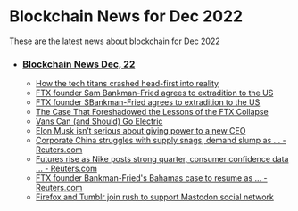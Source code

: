 # Blockchain News for Dec 2022
These are the latest news about blockchain for Dec 2022
- ### [Blockchain News Dec, 22](./22)
    - [How the tech titans crashed head-first into reality](https://www.engadget.com/year-in-review-2022-reality-bites-150000912.html) 
    - [FTX founder Sam Bankman-Fried agrees to extradition to the US](https://www.engadget.com/ftx-founder-sam-bankman-fried-agrees-to-extradition-to-the-us-003250204.html) 
    - [FTX founder SBankman-Fried agrees to extradition to the US](https://www.engadget.com/ftx-founder-sam-bankman-fried-agrees-to-extradition-to-the-us-003250204.html) 
    - [The Case That Foreshadowed the Lessons of the FTX Collapse](https://www.wired.com/story/cryptocurrency-sbf-ftx-microfinance/) 
    - [Vans Can (and Should) Go Electric](https://www.wired.com/story/transportation-mobility-autonomous-vehicles/) 
    - [Elon Musk isn’t serious about giving power to a new CEO](https://www.theverge.com/2022/12/20/23520019/elon-musk-stop-twitter-ceo-software-server-teams) 
    - [Corporate China struggles with supply snags, demand slump as ... - Reuters.com](https://www.reuters.com/world/china/corporate-china-struggles-with-supply-snags-demand-slump-covid-cases-spread-2022-12-21/) 
    - [Futures rise as Nike posts strong quarter, consumer confidence data ... - Reuters.com](https://www.reuters.com/markets/us/futures-rise-nike-posts-strong-quarter-consumer-confidence-data-tap-2022-12-21/) 
    - [FTX founder Bankman-Fried's Bahamas case to resume as ... - Reuters.com](https://www.reuters.com/legal/ftx-founder-bankman-frieds-bahamas-case-resume-extradition-looms-2022-12-21/) 
    - [Firefox and Tumblr join rush to support Mastodon social network](https://www.theguardian.com/technology/2022/dec/21/firefox-and-tumblr-join-rush-to-support-mastodon-social-network) 

